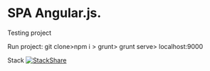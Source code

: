 # SPA Angular.js.
Testing project

Run project: git clone>npm i > grunt> grunt serve> localhost:9000


Stack
[![StackShare](http://img.shields.io/badge/tech-stack-0690fa.svg?style=flat)](http://stackshare.io/AndriiKr/angularjs)
